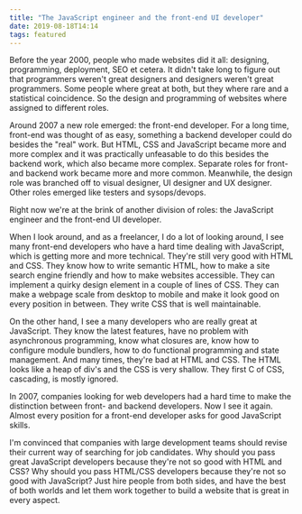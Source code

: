 ```yaml
---
title: "The JavaScript engineer and the front-end UI developer"
date: 2019-08-18T14:14
tags: featured
---
```


Before the year 2000, people who made websites did it all: designing, programming, deployment, SEO et cetera. It didn't take long to figure out that programmers weren't great designers and designers weren't great programmers. Some people where great at both, but they where rare and a statistical coincidence. So the design and programming of websites where assigned to different roles.

Around 2007 a new role emerged: the front-end developer. For a long time, front-end was thought of as easy, something a backend developer could do besides the "real" work. But HTML, CSS and JavaScript became more and more complex and it was practically unfeasable to do this besides the backend work, which also became more complex. Separate roles for front- and backend work became more and more common. Meanwhile, the design role was branched off to visual designer, UI designer and UX designer. Other roles emerged like testers and sysops/devops.

Right now we're at the brink of another division of roles: the JavaScript engineer and the front-end UI developer.

When I look around, and as a freelancer, I do a lot of looking around, I see many front-end developers who have a hard time dealing with JavaScript, which is getting more and more technical. They're still very good with HTML and CSS. They know how to write semantic HTML, how to make a site search engine friendly and how to make websites accessible. They can implement a quirky design element in a couple of lines of CSS. They can make a webpage scale from desktop to mobile and make it look good on every position in between. They write CSS that is well maintainable.

On the other hand, I see a many developers who are really great at JavaScript. They know the latest features, have no problem with asynchronous programming, know what closures are, know how to configure module bundlers, how to do functional programming and state management. And many times, they're bad at HTML and CSS. The HTML looks like a heap of div's and the CSS is very shallow. They first C of CSS, cascading, is mostly ignored.

In 2007, companies looking for web developers had a hard time to make the distinction between front- and backend developers. Now I see it again. Almost every position for a front-end developer asks for good JavaScript skills.

I'm convinced that companies with large development teams should revise their current way of searching for job candidates. Why should you pass great JavaScript developers because they're not so good with HTML and CSS? Why should you pass HTML/CSS developers because they're not so good with JavaScript? Just hire people from both sides, and have the best of both worlds and let them work together to build a website that is great in every aspect.



